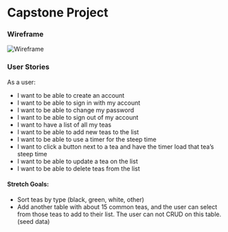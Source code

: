 # Capstone Project

### Wireframe

![Wireframe](http://i.imgur.com/Knho4Fg.jpg)



### User Stories

As a user:

- I want to be able to create an account
- I want to be able to sign in with my account
- I want to be able to change my password
- I want to be able to sign out of my account
- I want to have a list of all my teas
- I want to be able to add new teas to the list
- I want to be able to use a timer for the steep time
- I want to click a button next to a tea and have the timer load that tea’s steep time
- I want to be able to update a tea on the list
- I want to be able to delete teas from the list



#### Stretch Goals:

- Sort teas by type (black, green, white, other)
- Add another table with about 15 common teas, and the user can select from those teas to add to their list.  The user can not CRUD on this table. (seed data)
